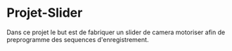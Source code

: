# Projet-Slider
Dans ce projet le but est de fabriquer un slider de camera motoriser afin de preprogramme des sequences d'enregistrement.
